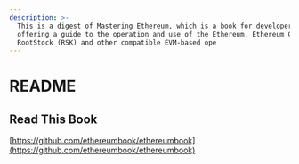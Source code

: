 ```yaml
---
description: >-
  This is a digest of Mastering Ethereum, which is a book for developers,
  offering a guide to the operation and use of the Ethereum, Ethereum Classic,
  RootStock (RSK) and other compatible EVM-based ope
---
```


# README

## Read This Book

[https://github.com/ethereumbook/ethereumbook](https://github.com/ethereumbook/ethereumbook) 

